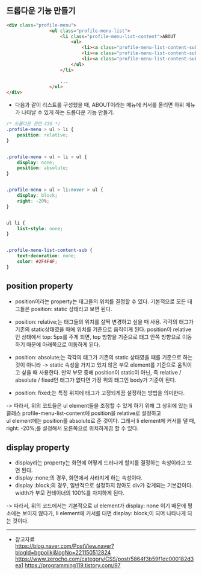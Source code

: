 ## 드롭다운 기능 만들기
```html
<div class="profile-menu">
                <ul class="profile-menu-list">
                    <li class="profile-menu-list-content">ABOUT
                        <ul>
                            <li><a class="profile-menu-list-content-sub" href="">SUB_MENU1</a></li>
                            <li><a class="profile-menu-list-content-sub" href="">SUB_MENU2</a></li>
                            <li><a class="profile-menu-list-content-sub" href="">SUB_MENU3</a></li>
                        </ul>
                    </li>   
                    
                    ...
                </ul>
</div>
```

- 다음과 같이 리스트를 구성했을 때, ABOUT이라는 메뉴에 커서를 올리면 하위 메뉴가 나타날 수 있게 하는 드롭다운 기능 만들기.

```css
/* 드롭다운 관련 CSS */
.profile-menu > ul > li {
    position: relative;
}


.profile-menu > ul > li > ul {
    display: none;
    position: absolute;
}


.profile-menu > ul > li:hover > ul {
    display: block;
    right: -20%;
}


ul li {
    list-style: none;
}


.profile-menu-list-content-sub {
    text-decoration: none;
    color: #2F4F4F;
}
```

## position property
- position이라는 property는 태그들의 위치를 결정할 수 있다. 기본적으로 모든 태그들은 position: static 상태라고 보면 된다.

- position: relative;는 태그들의 위치를 살짝 변경하고 싶을 때 사용. 각각의 태그가 기존의 static상태였을 때에 위치를 기준으로 움직이게 된다. position이 relative인 상태에서 top: 5px를 주게 되면, top 방향을 기준으로 태그 안쪽 방향으로 이동하기 때문에 아래쪽으로 이동하게 된다.

- position: absolute;는 각각의 태그가 기존의 static 상태였을 때를 기준으로 하는 것이 아니라 -> static 속성을 가지고 있지 않은 부모 element를 기준으로 움직이고 싶을 때 사용한다. 만약 부모 중에 position이 static이 아닌, 즉 relative / absolute / fixed인 태그가 없다면 가장 위의 태그인 body가 기준이 된다.

- position: fixed;는 특정 위치에 태그가 고정되게끔 설정하는 방법을 의미한다. 

-> 따라서, 위의 코드들은 ul element들을 조정할 수 있게 하기 위해 그 상위에 있는 li 클래스 profile-menu-list-content에 position을 relative로 설정하고   
    ul element에는 position를 absolute로 준 것이다. 그래서 li element에 커서를 댈 때, right: -20%;를 설정해서 오른쪽으로 위치하게끔 할 수 있다.
    

## display property
- display라는 property는 화면에 어떻게 드러나게 할지를 결정하는 속성이라고 보면 된다.
- display :none;의 경우, 화면에서 사라지게 하는 속성이다.
- display :block;의 경우, 일반적으로 설정하지 않아도 div가 갖게되는 기본값이다. width가 부모 컨테이너의 100%를 차지하게 된다.

-> 따라서, 위의 코드에서는 기본적으로 ul element가 display: none 이기 때문에 평소에는 보이지 않다가, li element에 커서를 대면 display: block;이 되어 나타나게 되는 것이다. 

* * * 
- 참고자료    
https://blog.naver.com/PostView.naver?blogId=bgpoilkj&logNo=221150512824   
https://www.zerocho.com/category/CSS/post/5864f3b59f1dc000182d3ea1
https://programming119.tistory.com/97
